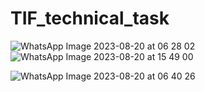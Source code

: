 # TIF_technical_task

![WhatsApp Image 2023-08-20 at 06 28 02](https://github.com/udit6023/TIF_technical_task/assets/91983775/98444547-d8a6-4d62-b4b5-638b1a7af22a)
![WhatsApp Image 2023-08-20 at 15 49 00](https://github.com/udit6023/TIF_technical_task/assets/91983775/a400e8bd-c2c3-47ab-8da6-604ce05239c7)


![WhatsApp Image 2023-08-20 at 06 40 26](https://github.com/udit6023/TIF_technical_task/assets/91983775/fca0476b-4622-4051-8c0a-14cc8fa8a6b9)
